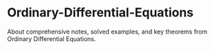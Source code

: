 # Ordinary-Differential-Equations
About comprehensive notes, solved examples, and key theorems from Ordinary Differential Equations.
